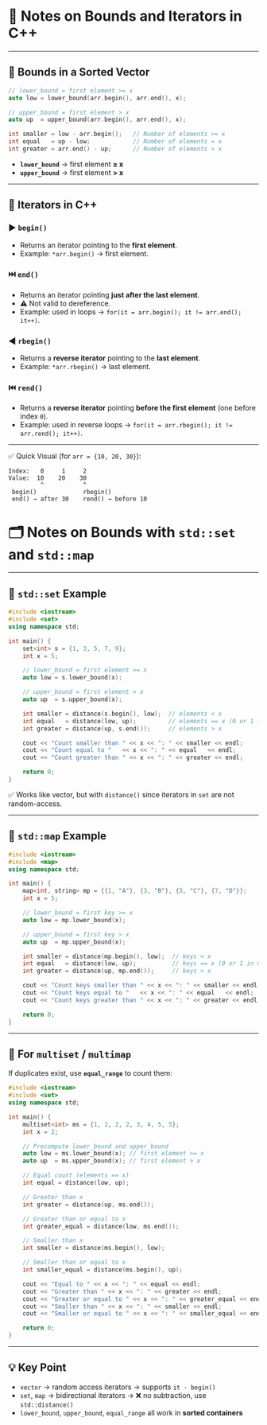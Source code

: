 # 📘 Notes on Bounds and Iterators in C++

------------------------------------------------------------------------

## 🔎 Bounds in a Sorted Vector

``` cpp
// lower_bound = first element >= x
auto low = lower_bound(arr.begin(), arr.end(), x);

// upper_bound = first element > x
auto up  = upper_bound(arr.begin(), arr.end(), x);

int smaller = low - arr.begin();   // Number of elements >= x
int equal   = up - low;            // Number of elements = x
int greater = arr.end() - up;      // Number of elements > x
```

-   **`lower_bound`** → first element **≥ x**
-   **`upper_bound`** → first element **\> x**

------------------------------------------------------------------------

## 🧭 Iterators in C++

### ▶️ `begin()`

-   Returns an iterator pointing to the **first element**.
-   Example: `*arr.begin()` → first element.

### ⏭️ `end()`

-   Returns an iterator pointing **just after the last element**.
-   ⚠️ Not valid to dereference.
-   Example: used in loops →
    `for(it = arr.begin(); it != arr.end(); it++)`.

### ◀️ `rbegin()`

-   Returns a **reverse iterator** pointing to the **last element**.
-   Example: `*arr.rbegin()` → last element.

### ⏮️ `rend()`

-   Returns a **reverse iterator** pointing **before the first element**
    (one before index `0`).
-   Example: used in reverse loops →
    `for(it = arr.rbegin(); it != arr.rend(); it++)`.

------------------------------------------------------------------------

✅ Quick Visual (for `arr = {10, 20, 30}`):

    Index:   0     1     2
    Value:  10    20    30
             ^           ^
     begin()             rbegin()
     end() → after 30    rend() → before 10

# 🗂️ Notes on Bounds with `std::set` and `std::map`

------------------------------------------------------------------------

## 🔑 `std::set` Example

``` cpp
#include <iostream>
#include <set>
using namespace std;

int main() {
    set<int> s = {1, 3, 5, 7, 9};
    int x = 5;

    // lower_bound = first element >= x
    auto low = s.lower_bound(x);

    // upper_bound = first element > x
    auto up  = s.upper_bound(x);

    int smaller = distance(s.begin(), low);  // elements < x
    int equal   = distance(low, up);         // elements == x (0 or 1 in set)
    int greater = distance(up, s.end());     // elements > x

    cout << "Count smaller than " << x << ": " << smaller << endl;
    cout << "Count equal to "   << x << ": " << equal   << endl;
    cout << "Count greater than " << x << ": " << greater << endl;

    return 0;
}
```

✅ Works like vector, but with `distance()` since iterators in `set` are
not random-access.

------------------------------------------------------------------------

## 📌 `std::map` Example

``` cpp
#include <iostream>
#include <map>
using namespace std;

int main() {
    map<int, string> mp = {{1, "A"}, {3, "B"}, {5, "C"}, {7, "D"}};
    int x = 5;

    // lower_bound = first key >= x
    auto low = mp.lower_bound(x);

    // upper_bound = first key > x
    auto up  = mp.upper_bound(x);

    int smaller = distance(mp.begin(), low);  // keys < x
    int equal   = distance(low, up);          // keys == x (0 or 1 in map)
    int greater = distance(up, mp.end());     // keys > x

    cout << "Count keys smaller than " << x << ": " << smaller << endl;
    cout << "Count keys equal to "   << x << ": " << equal   << endl;
    cout << "Count keys greater than " << x << ": " << greater << endl;

    return 0;
}
```

------------------------------------------------------------------------

## 🧮 For `multiset` / `multimap`

If duplicates exist, use **`equal_range`** to count them:

``` cpp
#include <iostream>
#include <set>
using namespace std;

int main() {
    multiset<int> ms = {1, 2, 2, 2, 3, 4, 5, 5};
    int x = 2;

    // Precompute lower_bound and upper_bound
    auto low = ms.lower_bound(x); // first element >= x
    auto up  = ms.upper_bound(x); // first element > x

    // Equal count (elements == x)
    int equal = distance(low, up);

    // Greater than x
    int greater = distance(up, ms.end());

    // Greater than or equal to x
    int greater_equal = distance(low, ms.end());

    // Smaller than x
    int smaller = distance(ms.begin(), low);

    // Smaller than or equal to x
    int smaller_equal = distance(ms.begin(), up);

    cout << "Equal to " << x << ": " << equal << endl;
    cout << "Greater than " << x << ": " << greater << endl;
    cout << "Greater or equal to " << x << ": " << greater_equal << endl;
    cout << "Smaller than " << x << ": " << smaller << endl;
    cout << "Smaller or equal to " << x << ": " << smaller_equal << endl;

    return 0;
}
```

------------------------------------------------------------------------

## 💡 Key Point

-   `vector` → random access iterators → supports `it - begin()`
-   `set`, `map` → bidirectional iterators → ❌ no subtraction, use
    `std::distance()`
-   `lower_bound`, `upper_bound`, `equal_range` all work in **sorted
    containers**

